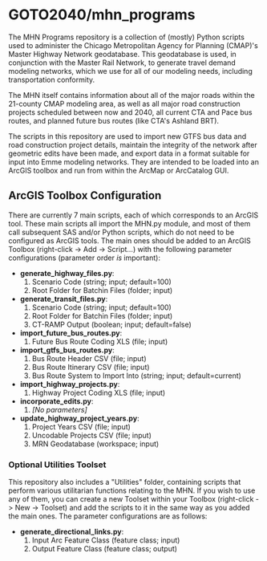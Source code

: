 GOTO2040/mhn_programs
=====================
The MHN Programs repository is a collection of (mostly) Python scripts used to administer the Chicago Metropolitan Agency for Planning (CMAP)'s Master Highway Network geodatabase. This geodatabase is used, in conjunction with the Master Rail Network, to generate travel demand modeling networks, which we use for all of our modeling needs, including transportation conformity.

The MHN itself contains information about all of the major roads within the 21-county CMAP modeling area, as well as all major road construction projects scheduled between now and 2040, all current CTA and Pace bus routes, and planned future bus routes (like CTA's Ashland BRT).

The scripts in this repository are used to import new GTFS bus data and road construction project details, maintain the integrity of the network after geometric edits have been made, and export data in a format suitable for input into Emme modeling networks. They are intended to be loaded into an ArcGIS toolbox and run from within the ArcMap or ArcCatalog GUI.

ArcGIS Toolbox Configuration
----------------------------
There are currently 7 main scripts, each of which corresponds to an ArcGIS tool. These main scripts all import the MHN.py module, and most of them call subsequent SAS and/or Python scripts, which do not need to be configured as ArcGIS tools. The main ones should be added to an ArcGIS Toolbox (right-click -> Add -> Script...) with the following parameter configurations (parameter order _is_ important):

* **generate_highway_files.py**:
  1. Scenario Code (string; input; default=100)
  2. Root Folder for Batchin Files (folder; input)
* **generate_transit_files.py**:
  1. Scenario Code (string; input; default=100)
  2. Root Folder for Batchin Files (folder; input)
  3. CT-RAMP Output (boolean; input; default=false)
* **import_future_bus_routes.py**:
  1. Future Bus Route Coding XLS (file; input)
* **import_gtfs_bus_routes.py**:
  1. Bus Route Header CSV (file; input)
  2. Bus Route Itinerary CSV (file; input)
  3. Bus Route System to Import Into (string; input; default=current)
* **import_highway_projects.py**:
  1. Highway Project Coding XLS (file; input)
* **incorporate_edits.py**:
  1. _[No parameters]_
* **update_highway_project_years.py**:
  1. Project Years CSV (file; input)
  2. Uncodable Projects CSV (file; input)
  3. MRN Geodatabase (workspace; input)

### Optional Utilities Toolset
This repository also includes a "Utilities" folder, containing scripts that perform various utilitarian functions relating to the MHN. If you wish to use any of them, you can create a new Toolset within your Toolbox (right-click -> New -> Toolset) and add the scripts to it in the same way as you added the main ones. The parameter configurations are as follows:

* **generate_directional_links.py**:
  1. Input Arc Feature Class (feature class; input)
  2. Output Feature Class (feature class; output)
